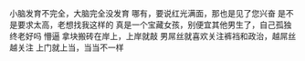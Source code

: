 小脑发育不完全，大脑完全没发育
哪有，要说红光满面，那也是见了您兴奋
是不是要求太高，老想找我这样的
真是一个宝藏女孩，别便宜其他男生了，自己孤独终老好吗
懵逼
拿块搬砖在岸上，上岸就敲
男屌丝就喜欢关注裤裆和政治，越屌丝越关注
上门就上当，当当不一样